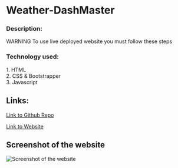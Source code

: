 # Weather-DashMaster

### Description:

WARNING To use live deployed website you must follow these steps 



### Technology used:
1\. HTML  
2\. CSS & Bootstrapper  
3\. Javascript

## Links:

[Link to Github Repo](https://github.com/Lekashi/Weather-DashMaster "Link to Github Repo")

[Link to Website](https://lekashi.github.io/Weather-DashMaster/)

## Screenshot of the website

![Screenshot of the website](./assets/photos/Screenshot.png)